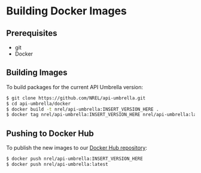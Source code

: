 # Building Docker Images

## Prerequisites

- git
- Docker

## Building Images

To build packages for the current API Umbrella version:

```sh
$ git clone https://github.com/NREL/api-umbrella.git
$ cd api-umbrella/docker
$ docker build -t nrel/api-umbrella:INSERT_VERSION_HERE .
$ docker tag nrel/api-umbrella:INSERT_VERSION_HERE nrel/api-umbrella:latest
```

## Pushing to Docker Hub

To publish the new images to our [Docker Hub repository](https://hub.docker.com/r/nrel/api-umbrella/):

```sh
$ docker push nrel/api-umbrella:INSERT_VERSION_HERE
$ docker push nrel/api-umbrella:latest
```
